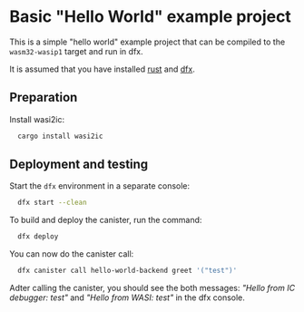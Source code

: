 # Basic "Hello World" example project

This is a simple "hello world" example project that can be compiled to the `wasm32-wasip1` target and run in dfx.

It is assumed that you have installed [rust](https://doc.rust-lang.org/book/ch01-01-installation.html) and [dfx](https://internetcomputer.org/docs/current/developer-docs/setup/install/).


## Preparation

Install wasi2ic:
```bash
  cargo install wasi2ic
```

## Deployment and testing

Start the `dfx` environment in a separate console:
```bash
  dfx start --clean
```

To build and deploy the canister, run the command:
```bash
  dfx deploy
```

You can now do the canister call:
```bash
  dfx canister call hello-world-backend greet '("test")'
```

Adter calling the canister, you should see the both messages:
 *"Hello from IC debugger: test"* and *"Hello from WASI: test"* in the dfx console.

